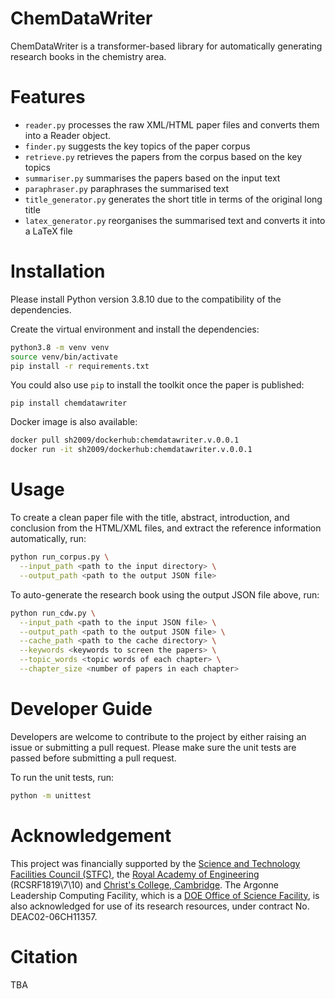 # ChemDataWriter
ChemDataWriter is a transformer-based library for automatically generating research books in the chemistry area.

# Features
- ```reader.py``` processes the raw XML/HTML paper files and converts them into a Reader object.
- ```finder.py``` suggests the key topics of the paper corpus
- ```retrieve.py``` retrieves the papers from the corpus based on the key topics
- ```summariser.py``` summarises the papers based on the input text
- ```paraphraser.py``` paraphrases the summarised text
- ```title_generator.py``` generates the short title in terms of the original long title
- ```latex_generator.py``` reorganises the summarised text and converts it into a LaTeX file

# Installation
Please install Python version 3.8.10 due to the compatibility of the dependencies.

Create the virtual environment and install the dependencies:

```bash
python3.8 -m venv venv
source venv/bin/activate
pip install -r requirements.txt
```

You could also use ```pip``` to install the toolkit once the paper is published:

```pip install chemdatawriter```  

Docker image is also available:

```bash
docker pull sh2009/dockerhub:chemdatawriter.v.0.0.1
docker run -it sh2009/dockerhub:chemdatawriter.v.0.0.1
```


# Usage
To create a clean paper file with the title, abstract, introduction, and conclusion from the HTML/XML files, and 
extract the reference information automatically, run:

```bash
python run_corpus.py \
  --input_path <path to the input directory> \
  --output_path <path to the output JSON file>
```

To auto-generate the research book using the output JSON file above, run:

```bash
python run_cdw.py \
  --input_path <path to the input JSON file> \
  --output_path <path to the output JSON file> \
  --cache_path <path to the cache directory> \
  --keywords <keywords to screen the papers> \
  --topic_words <topic words of each chapter> \
  --chapter_size <number of papers in each chapter>
```

# Developer Guide
Developers are welcome to contribute to the project by either raising an issue or submitting a pull request.
Please make sure the unit tests are passed before submitting a pull request.

To run the unit tests, run:

```bash
python -m unittest
```

# Acknowledgement

This project was financially supported by the [Science and Technology Facilities Council (STFC)](https://www.ukri.org/councils/stfc/), the [Royal Academy of Engineering](https://raeng.org.uk/) (RCSRF1819\7\10) and [Christ's College, Cambridge](https://www.christs.cam.ac.uk/). The Argonne Leadership Computing Facility, which is a [DOE Office of Science Facility](https://science.osti.gov/), is also acknowledged for use of its research resources, under contract No. DEAC02-06CH11357.

# Citation

TBA
